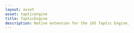 ```yaml
---
layout: asset
asset: tapticengine
title: TapticEngine
description: Native extension for the iOS Taptic Engine.
---
```

